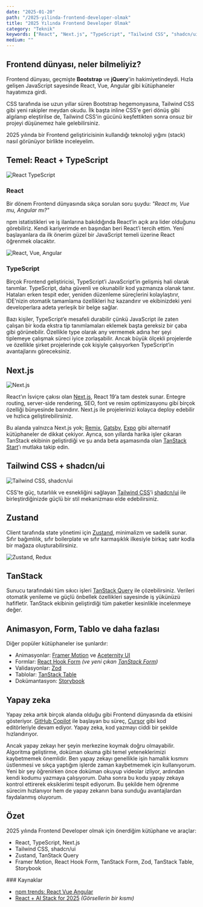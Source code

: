 ```yaml
---
date: "2025-01-20"
path: "/2025-yilinda-frontend-developer-olmak"
title: "2025 Yılında Frontend Developer Olmak"
category: "Teknik"
keywords: ["React", "Next.js", "TypeScript", "Tailwind CSS", "shadcn/ui"]
medium: ""
---
```


## Frontend dünyası, neler bilmeliyiz?

Frontend dünyası, geçmişte **Bootstrap** ve **jQuery**'in hakimiyetindeydi. Hızla gelişen JavaScript sayesinde React, Vue, Angular gibi kütüphaneler hayatımıza girdi.

CSS tarafında ise uzun yıllar süren Bootstrap hegemonyasına, Tailwind CSS gibi yeni rakipler meydan okudu. İlk başta inline CSS'e geri dönüş gibi algılanıp eleştirilse de, Tailwind CSS'in gücünü keşfettikten sonra onsuz bir projeyi düşünemez hale gelebilirsiniz.

2025 yılında bir Frontend geliştiricisinin kullandığı teknoloji yığını (stack) nasıl görünüyor birlikte inceleyelim.

## Temel: React + TypeScript

![React TypeScript](/img/blog/2025-01-20/react-typescript.png)

### React

Bir dönem Frontend dünyasında sıkça sorulan soru şuydu: *"React mı, Vue mu, Angular mı?"*

npm istatistikleri ve iş ilanlarına bakıldığında React’in açık ara lider olduğunu görebiliriz. Kendi kariyerimde en başından beri React’i tercih ettim. Yeni başlayanlara da ilk önerim güzel bir JavaScript temeli üzerine React öğrenmek olacaktır.

![React, Vue, Angular](/img/blog/2025-01-20/react-vue-angular.png)

### TypeScript

Birçok Frontend geliştiricisi, TypeScript’i JavaScript’in gelişmiş hali olarak tanımlar. TypeScript, daha güvenli ve okunabilir kod yazmanıza olanak tanır. Hataları erken tespit eder, yeniden düzenleme süreçlerini kolaylaştırır, IDE’nizin otomatik tamamlama özellikleri hız kazandırır ve ekibinizdeki yeni developerlara adeta yerleşik bir belge sağlar.

Bazı kişiler, TypeScript’e mesafeli durabilir çünkü JavaScript ile zaten çalışan bir koda ekstra tip tanımlamaları eklemek başta gereksiz bir çaba gibi görünebilir. Özellikle type olarak any vermemek adına her şeyi tiplemeye çalışmak süreci iyice zorlaşabilir. Ancak büyük ölçekli projelerde ve özellikle şirket projelerinde çok kişiyle çalışıyorken TypeScript’in avantajlarını göreceksiniz.

## Next.js

![Next.js](/img/blog/2025-01-20/nextjs.png)

React’ın İsviçre çakısı olan <a href="https://nextjs.org/" target="_blank" rel="noopener noreferrer">Next.js</a>, React 19’a tam destek sunar. Entegre routing, server-side rendering, SEO, font ve resim optimizasyonu gibi birçok özelliği bünyesinde barındırır. Next.js ile projelerinizi kolayca deploy edebilir ve hızlıca geliştirebilirsiniz.

Bu alanda yalnızca Next.js yok; <a href="https://remix.run/" target="_blank" rel="noopener noreferrer">Remix</a>, <a href="https://www.gatsbyjs.com/" target="_blank" rel="noopener noreferrer">Gatsby</a>, <a href="https://expo.dev/" target="_blank" rel="noopener noreferrer">Expo</a> gibi alternatif kütüphaneler de dikkat çekiyor. Ayrıca, son yıllarda harika işler çıkaran TanStack ekibinin geliştirdiği ve şu anda beta aşamasında olan <a href="https://tanstack.com/start/latest" target="_blank" rel="noopener noreferrer">TanStack Start</a>’ı mutlaka takip edin.


## Tailwind CSS + shadcn/ui

![Tailwind CSS, shadcn/ui](/img/blog/2025-01-20/tailwind-shadcn.png)

CSS'te güç, tutarlılık ve esnekliğini sağlayan <a href="https://tailwindcss.com/" target="_blank" rel="noopener noreferrer">Tailwind CSS</a>’i <a href="https://ui.shadcn.com/" target="_blank" rel="noopener noreferrer">shadcn/ui</a> ile birleştirdiğinizde güçlü bir stil mekanizması elde edebilirsiniz.


## Zustand

Client tarafında state yönetimi için <a href="https://zustand-demo.pmnd.rs/" target="_blank" rel="noopener noreferrer">Zustand</a>, minimalizm ve sadelik sunar. Sıfır bağımlılık, sıfır boilerplate ve sıfır karmaşıklık ilkesiyle birkaç satır kodla bir mağaza oluşturabilirsiniz.

![Zustand, Redux](/img/blog/2025-01-20/zustand-redux.png)

## TanStack

Sunucu tarafındaki tüm sıkıcı işleri <a href="https://tanstack.com/query/latest" target="_blank" rel="noopener noreferrer">TanStack Query</a> ile çözebilirsiniz. Verileri otomatik yenileme ve güçlü önbellek özellikleri sayesinde iş yükünüzü hafifletir. TanStack ekibinin geliştirdiği tüm paketler kesinlikle incelenmeye değer.

## Animasyon, Form, Tablo ve daha fazlası

Diğer popüler kütüphaneler ise şunlardır:

* Animasyonlar: <a href="https://motion.dev/" target="_blank" rel="noopener noreferrer">Framer Motion</a> ve <a href="https://ui.aceternity.com/" target="_blank" rel="noopener noreferrer">Aceternity UI</a>
* Formlar: <a href="https://react-hook-form.com/" target="_blank" rel="noopener noreferrer">React Hook Form</a> *(ve yeni çıkan <a href="https://tanstack.com/form/latest" target="_blank" rel="noopener noreferrer">TanStack Form</a>)*
* Validasyonlar: <a href="https://zod.dev/" target="_blank" rel="noopener noreferrer">Zod</a>
* Tablolar: <a href="https://tanstack.com/table/latest" target="_blank" rel="noopener noreferrer">TanStack Table</a>
* Dokümantasyon: <a href="https://storybook.js.org/" target="_blank" rel="noopener noreferrer">Storybook</a>

## Yapay zeka

Yapay zeka artık birçok alanda olduğu gibi Frontend dünyasında da etkisini gösteriyor. <a href="https://github.com/features/copilot" target="_blank" rel="noopener noreferrer">GitHub Copilot</a> ile başlayan bu süreç, <a href="https://www.cursor.com/" target="_blank" rel="noopener noreferrer">Cursor</a> gibi kod editörleriyle devam ediyor. Yapay zeka, kod yazmayı ciddi bir şekilde hızlandırıyor.

Ancak yapay zekayı her şeyin merkezine koymak doğru olmayabilir. Algoritma geliştirme, doküman okuma gibi temel yeteneklerimizi kaybetmemek önemlidir. Ben yapay zekayı genellikle işin hamallık kısmını üstlenmesi ve sıkça yaptığım işlerde zaman kaybetmemek için kullanıyorum. Yeni bir şey öğrenirken önce doküman okuyup videolar izliyor, ardından kendi kodumu yazmaya çalışıyorum. Daha sonra bu kodu yapay zekaya kontrol ettirerek eksiklerimi tespit ediyorum. Bu şekilde hem öğrenme sürecim hızlanıyor hem de yapay zekanın bana sunduğu avantajlardan faydalanmış oluyorum.

## Özet

2025 yılında Frontend Developer olmak için önerdiğim kütüphane ve araçlar:

* React, TypeScript, Next.js
* Tailwind CSS, shadcn/ui
* Zustand, TanStack Query
* Framer Motion, React Hook Form, TanStack Form, Zod, TanStack Table, Storybook


### Kaynaklar

- <a href="https://npmtrends.com/@angular/core-vs-react-vs-vue" target="_blank" rel="noopener noreferrer">npm trends: React Vue Angular</a>
- <a href="https://www.builder.io/blog/react-ai-stack" target="_blank" rel="noopener noreferrer">React + AI Stack for 2025</a> *(Görsellerin bir kısmı)*